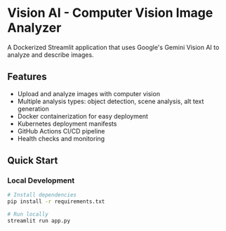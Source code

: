 # Vision AI - Computer Vision Image Analyzer

A Dockerized Streamlit application that uses Google's Gemini Vision AI to analyze and describe images.

## Features

- Upload and analyze images with computer vision
- Multiple analysis types: object detection, scene analysis, alt text generation
- Docker containerization for easy deployment
- Kubernetes deployment manifests
- GitHub Actions CI/CD pipeline
- Health checks and monitoring

## Quick Start

### Local Development
```bash
# Install dependencies
pip install -r requirements.txt

# Run locally
streamlit run app.py